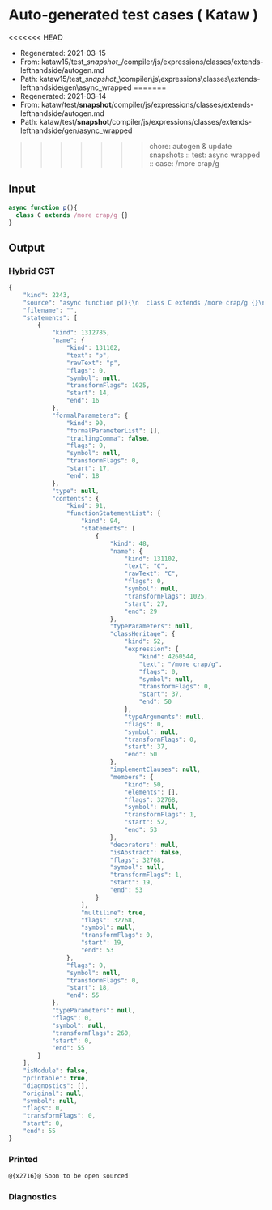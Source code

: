 # Auto-generated test cases ( Kataw )
<<<<<<< HEAD
- Regenerated: 2021-03-15
- From: kataw15/test\__snapshot__/compiler/js/expressions/classes/extends-lefthandside/autogen.md
- Path: kataw15/test\__snapshot__\compiler\js\expressions\classes\extends-lefthandside\gen\async_wrapped
=======
- Regenerated: 2021-03-14
- From: kataw/test/__snapshot__/compiler/js/expressions/classes/extends-lefthandside/autogen.md
- Path: kataw/test/__snapshot__/compiler/js/expressions/classes/extends-lefthandside/gen/async_wrapped
>>>>>>> chore: autogen & update snapshots
> :: test: async wrapped
> :: case: /more crap/g
## Input

`````js
async function p(){
  class C extends /more crap/g {}
}
`````

## Output

### Hybrid CST

```javascript
{
    "kind": 2243,
    "source": "async function p(){\n  class C extends /more crap/g {}\n}",
    "filename": "",
    "statements": [
        {
            "kind": 1312785,
            "name": {
                "kind": 131102,
                "text": "p",
                "rawText": "p",
                "flags": 0,
                "symbol": null,
                "transformFlags": 1025,
                "start": 14,
                "end": 16
            },
            "formalParameters": {
                "kind": 90,
                "formalParameterList": [],
                "trailingComma": false,
                "flags": 0,
                "symbol": null,
                "transformFlags": 0,
                "start": 17,
                "end": 18
            },
            "type": null,
            "contents": {
                "kind": 91,
                "functionStatementList": {
                    "kind": 94,
                    "statements": [
                        {
                            "kind": 48,
                            "name": {
                                "kind": 131102,
                                "text": "C",
                                "rawText": "C",
                                "flags": 0,
                                "symbol": null,
                                "transformFlags": 1025,
                                "start": 27,
                                "end": 29
                            },
                            "typeParameters": null,
                            "classHeritage": {
                                "kind": 52,
                                "expression": {
                                    "kind": 4260544,
                                    "text": "/more crap/g",
                                    "flags": 0,
                                    "symbol": null,
                                    "transformFlags": 0,
                                    "start": 37,
                                    "end": 50
                                },
                                "typeArguments": null,
                                "flags": 0,
                                "symbol": null,
                                "transformFlags": 0,
                                "start": 37,
                                "end": 50
                            },
                            "implementClauses": null,
                            "members": {
                                "kind": 50,
                                "elements": [],
                                "flags": 32768,
                                "symbol": null,
                                "transformFlags": 1,
                                "start": 52,
                                "end": 53
                            },
                            "decorators": null,
                            "isAbstract": false,
                            "flags": 32768,
                            "symbol": null,
                            "transformFlags": 1,
                            "start": 19,
                            "end": 53
                        }
                    ],
                    "multiline": true,
                    "flags": 32768,
                    "symbol": null,
                    "transformFlags": 0,
                    "start": 19,
                    "end": 53
                },
                "flags": 0,
                "symbol": null,
                "transformFlags": 0,
                "start": 18,
                "end": 55
            },
            "typeParameters": null,
            "flags": 0,
            "symbol": null,
            "transformFlags": 260,
            "start": 0,
            "end": 55
        }
    ],
    "isModule": false,
    "printable": true,
    "diagnostics": [],
    "original": null,
    "symbol": null,
    "flags": 0,
    "transformFlags": 0,
    "start": 0,
    "end": 55
}
```

### Printed

```javascript
@{x2716}@ Soon to be open sourced
```

### Diagnostics

```javascript

```


